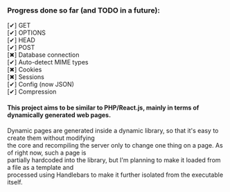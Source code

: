 <h3>Progress done so far (and TODO in a future):</h3>
[✔]   	GET<br>
[✔]   	OPTIONS<br>
[✔]   	HEAD<br>
[✔]   	POST<br>
[✖]   	Database connection<br>
[✔]	Auto-detect MIME types<br>
[✖]		Cookies<br>
[✖]		Sessions<br>
[✔]	Config (now JSON)<br>
[✔]	Compression<br>

<h4>This project aims to be similar to PHP/React.js, mainly in terms of dynamically generated web pages.</h4>

<p>Dynamic pages are generated inside a dynamic library, so that it's easy to create them without modifying<br>
the core and recompiling the server only to change one thing on a page. As of right now, such a page is <br>
partially hardcoded into the library, but I'm planning to make it loaded from a file as a template and <br>
processed using Handlebars to make it further isolated from the executable itself.</p>


